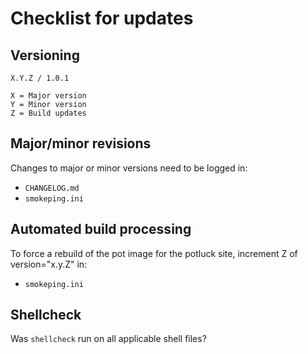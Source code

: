# Checklist for updates

## Versioning
```
X.Y.Z / 1.0.1

X = Major version
Y = Minor version
Z = Build updates
```

## Major/minor revisions
Changes to major or minor versions need to be logged in:
* `CHANGELOG.md`
* `smokeping.ini`

## Automated build processing
To force a rebuild of the pot image for the potluck site, increment Z of version="x.y.Z" in:
* `smokeping.ini`

## Shellcheck
Was `shellcheck` run on all applicable shell files?
